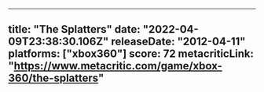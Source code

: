 
---
title: "The Splatters"
date: "2022-04-09T23:38:30.106Z"
releaseDate: "2012-04-11"
platforms: ["xbox360"]
score: 72
metacriticLink: "https://www.metacritic.com/game/xbox-360/the-splatters"
---
